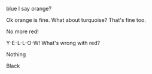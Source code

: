 blue I say
orange?

Ok orange is fine.
What about turquoise?
That's fine too. 

No more red!



Y-E-L-L-O-W!
What's wrong with red?

Nothing

Black
